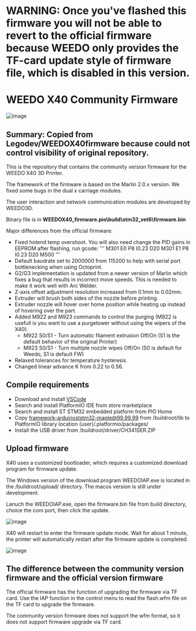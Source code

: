 # WARNING: Once you've flashed this firmware you will not be able to revert to the official firmware because WEEDO only provides the TF-card update style of firmware file, which is disabled in this version.

# WEEDO X40 Community Firmware
![image](http://www.weedo.ltd/wp-content/uploads/2021/04/970x300-ABanner1.jpg)

## Summary: Copied from Legodev/WEEDOX40firmware because could not control visibility of original repository. 
This is the repository that contains the community version firmware for the WEEDO X40 3D Printer. 

The framework of the firmware is based on the Marlin 2.0.x version. 
We fixed some bugs in the dual x carriage modules.

The user interaction and network communication modules are developed by WEEDO3D.

Binary file is in **WEEDOX40_firmware\.pio\build\stm32_vet6\firmware.bin**

Major differences from the official firmware:
- Fixed hotend temp overshoot.  You will also need change the PID gains in EEPROM after flashing, run gcode:
'''
M301 E0 P8 I0.23 D20
M301 E1 P8 I0.23 D20
M500
'''
- Default baudrate set to 2000000 from 115200 to help with serial port bottlenecking when using Octoprint.
- G2/G3 implementation is updated from a newer version of Marlin which fixes a bug that results in incorrect move speeds.  This is needed to make it work well with Arc Welder.
- Z-axis offset adjustment resolution increased from 0.1mm to 0.02mm.
- Extruder will brush both sides of the nozzle before printing.
- Extruder nozzle will hover over home position while heating up instead of hovering over the part.
- Added M922 and M923 commands to control the purging (M922 is usefull is you want to use a purgetower without using the wipers of the X40).
    * M922 S0/S1 - Turn automatic filament extrusion Off/On (S1 is the default behavior of the original Printer)
    * M923 S0/S1 - Turn multiple nozzle wipes Off/On (S0 is default for Weedo, S1 is default FW) 
- Relaxed tolerances for temperature hysteresis.
- Changed linear advance K from 0.22 to 0.56.

## Compile requirements

- Download and install [VSCode](https://code.visualstudio.com/)
- Search and install PlatformIO IDE from store marketplace
- Search and install ST STM32 embedded platform from PIO Home
- Copy framework-arduinoststm32-maple@99.99.99 from /buildroot/lib to PlatformIO library location (user)/.platformio/packages/
- Install the USB driver from /buildroot/driver/CH341SER.ZIP

## Upload firmware

X40 uses a customized bootloader, which requires a customized download program for firmware update.  

The Windows version of the download program WEEDOIAP.exe is located in the /buildroot/upload/ directory. The macos version is still under development.

Lanuch the WEEDOIAP.exe, open the firmware.bin file from build directory, choice the com port, then click the update.

![image](http://www.weedo.ltd/wp-content/uploads/2021/04/weedoiap.png)

X40 will restart to enter the firmware update mode. Wait for about 1 minute, the printer will automatically restart after the firmware update is completed.

![image](http://www.weedo.ltd/wp-content/uploads/2021/04/iap.jpg)



## The difference between the community version firmware and the official version firmware

The official firmware has the function of upgrading the firmware via TF card. Use the IAP function in the control menu to read the flash.wfm file on the TF card to upgrade the firmware.

The community version firmware does not support the wfm format, so it does not support firmware upgrade via TF card.



